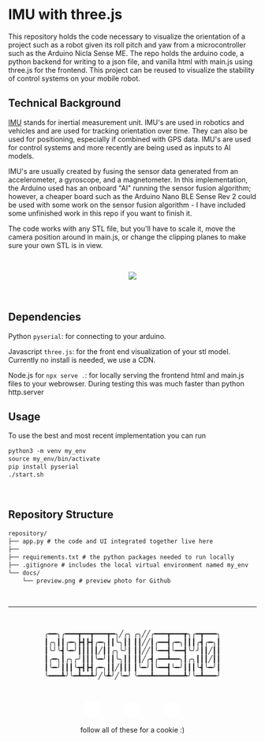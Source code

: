 # IMU with three.js

This repository holds the code necessary to visualize the orientation of a project such as a robot given its roll pitch and yaw from a microcontroller such as the Arduino Nicla Sense ME. The repo holds the arduino code, a python backend for writing to a json file, and vanilla html with main.js using three.js for the frontend. This project can be reused to visualize the stability of control systems on your mobile robot. 


## Technical Background
[IMU](https://en.wikipedia.org/wiki/Inertial_measurement_unit) stands for inertial measurement unit. IMU's are used in robotics and vehicles and are used for tracking orientation over time. They can also be used for positioning, especially if combined with GPS data. IMU's are used for control systems and more recently are being used as inputs to AI models. 

IMU's are usually created by fusing the sensor data generated from an accelerometer, a gyroscope, and a magnetometer. In this implementation, the Arduino used has an onboard "AI" running the sensor fusion algorithm; however, a cheaper board such as the Arduino Nano BLE Sense Rev 2 could be used with some work on the sensor fusion algorithm - I have included some unfinished work in this repo if you want to finish it.

The code works with any STL file, but you'll have to scale it, move the camera position around in main.js, or change the clipping planes to make sure your own STL is in view. 

&nbsp;

<div align="center"><img src="IMUVIZ.mov" width="800"></div>

&nbsp;

## Dependencies

Python
`pyserial`: for connecting to your arduino.

Javascript 
`three.js`: for the front end visualization of your stl model. Currently no install is needed, we use a CDN.

Node.js
for `npx serve .`: for locally serving the frontend html and main.js files to your webrowser. During testing this was much faster than python http.server

## Usage

To use the best and most recent implementation you can run
```
python3 -m venv my_env
source my_env/bin/activate 
pip install pyserial
./start.sh
```

&nbsp;

## Repository Structure

```
repository/
├── app.py # the code and UI integrated together live here
├── 
├── requirements.txt # the python packages needed to run locally
├── .gitignore # includes the local virtual environment named my_env
└── docs/
    └── preview.png # preview photo for Github
```

&nbsp;

<hr>

&nbsp;

<div align="center">

╭━━╮╭━━━┳━━┳━━━┳━╮╱╭╮ ╭╮╱╱╭━━━┳━━━┳╮╭━┳━━━╮
┃╭╮┃┃╭━╮┣┫┣┫╭━╮┃┃╰╮┃┃ ┃┃╱╱┃╭━━┫╭━╮┃┃┃╭┫╭━╮┃
┃╰╯╰┫╰━╯┃┃┃┃┃╱┃┃╭╮╰╯┃ ┃┃╱╱┃╰━━┫╰━━┫╰╯╯┃┃╱┃┃
┃╭━╮┃╭╮╭╯┃┃┃╰━╯┃┃╰╮┃┃ ┃┃╱╭┫╭━━┻━━╮┃╭╮┃┃┃╱┃┃
┃╰━╯┃┃┃╰┳┫┣┫╭━╮┃┃╱┃┃┃ ┃╰━╯┃╰━━┫╰━╯┃┃┃╰┫╰━╯┃
╰━━━┻╯╰━┻━━┻╯╱╰┻╯╱╰━╯ ╰━━━┻━━━┻━━━┻╯╰━┻━━━╯

&nbsp;

<a href="https://twitter.com/BrianJosephLeko"><img src="https://raw.githubusercontent.com/BrianLesko/BrianLesko/f7be693250033b9d28c2224c9c1042bb6859bfe9/.socials/svg-white/x-logo-white.svg" width="30" alt="X Logo"></a> &nbsp; &nbsp; &nbsp; &nbsp; &nbsp; &nbsp; <a href="https://github.com/BrianLesko"><img src="https://raw.githubusercontent.com/BrianLesko/BrianLesko/f7be693250033b9d28c2224c9c1042bb6859bfe9/.socials/svg-white/github-mark-white.svg" width="30" alt="GitHub"></a> &nbsp; &nbsp; &nbsp; &nbsp; &nbsp; &nbsp; <a href="https://www.linkedin.com/in/brianlesko/"><img src="https://raw.githubusercontent.com/BrianLesko/BrianLesko/f7be693250033b9d28c2224c9c1042bb6859bfe9/.socials/svg-white/linkedin-icon-white.svg" width="30" alt="LinkedIn"></a>

follow all of these for a cookie :)

</div>

&nbsp;
